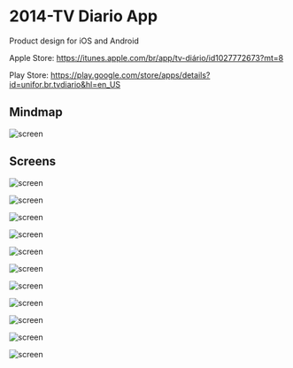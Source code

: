 # 2014-TV Diario App

Product design for iOS and Android

Apple Store: 
https://itunes.apple.com/br/app/tv-diário/id1027772673?mt=8

Play Store: 
https://play.google.com/store/apps/details?id=unifor.br.tvdiario&hl=en_US


## Mindmap

![screen](design/00-mindmap.jpg)


## Screens

![screen](design/screens/01-splash.jpg)

![screen](design/screens/02-home.jpg)

![screen](design/screens/03-menu.jpg)

![screen](design/screens/04-live.jpg)

![screen](design/screens/05-interact.jpg)

![screen](design/screens/06-interact.jpg)

![screen](design/screens/07-contact.jpg)

![screen](design/screens/08-tvshowslist.jpg)

![screen](design/screens/09-tvshowsection.jpg)

![screen](design/screens/10-ondemand.jpg)

![screen](design/screens/11-playlists.jpg)
